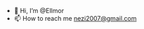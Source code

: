 - 👋 Hi, I’m @Ellmor
- 📫 How to reach me nezi2007@gmail.com

<!---
Ellmor/Ellmor is a ✨ special ✨ repository because its `README.md` (this file) appears on your GitHub profile.
You can click the Preview link to take a look at your changes.
--->

